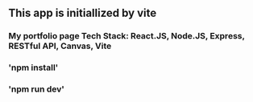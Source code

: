 ## This app is initiallized by vite

### My portfolio page Tech Stack: React.JS, Node.JS, Express, RESTful API, Canvas, Vite

### 'npm install'

### 'npm run dev'
